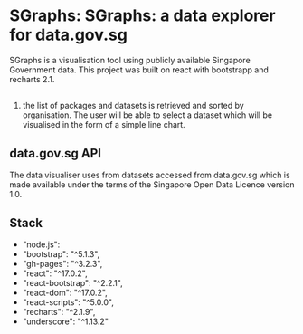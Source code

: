 # SGraphs: SGraphs: a data explorer for data.gov.sg

SGraphs is a visualisation tool using publicly available Singapore Government data. This project was built on react with bootstrapp and recharts 2.1. 


## 

1. the list of packages and datasets is retrieved and sorted by organisation. The user will be able to select a dataset which will be visualised in the form of a simple line chart. 

## data.gov.sg API

The data visualiser uses from datasets accessed from data.gov.sg which is made available under the terms of the Singapore Open Data Licence version 1.0.

## Stack

- "node.js": 
- "bootstrap": "^5.1.3",
- "gh-pages": "^3.2.3",
- "react": "^17.0.2",
- "react-bootstrap": "^2.2.1",
- "react-dom": "^17.0.2",
- "react-scripts": "^5.0.0",
- "recharts": "^2.1.9",
- "underscore": "^1.13.2"